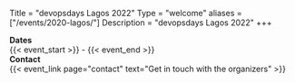 Title = "devopsdays Lagos 2022"
Type = "welcome"
aliases = ["/events/2020-lagos/"]
Description = "devopsdays Lagos 2022"
+++

<!-- <div style="text-align:center;">
{{< event_logo >}}
</div> -->

<div class = "row">
<div class = "col-md-2">
    <strong>Dates</strong>
</div>
<div class = "col-md-8">
    {{< event_start >}} - {{< event_end >}}
</div>
</div>

<!-- <div class = "row">
<div class = "col-md-2">
    <strong>Location</strong>
</div>
<div class = "col-md-8">
    {{< event_location >}}
</div>
</div> -->

<!-- <div class = "row">
<div class = "col-md-2">
    <strong>Register</strong>
</div>
<div class = "col-md-8">
    {{< event_link page="registration" text="Register to attend the conference!" >}}
</div>
</div> -->

<!-- <div class = "row">
<div class = "col-md-2">
    <strong>Propose</strong>
</div>
<div class = "col-md-8">
    {{< event_link page="propose" text="Propose a talk!" >}}
</div>
</div> -->

<!-- <div class = "row">
<div class = "col-md-2">
    <strong>Program</strong>
</div>
<div class = "col-md-8">
    View the {{< event_link page="program" text="program." >}}
</div>
</div> -->

<!-- <div class = "row">
<div class = "col-md-2">
    <strong>Speakers</strong>
</div>
<div class = "col-md-8">
    Check out the {{< event_link page="speakers" text="speakers!" >}}
</div>
</div> -->

<!-- <div class = "row">
<div class = "col-md-2">
    <strong>Sponsors</strong>
</div>
<div class = "col-md-8">
    {{< event_link page="sponsor" text="Sponsor the conference!" >}}
</div>
</div> -->

<div class = "row">
<div class = "col-md-2">
    <strong>Contact</strong>
</div>
<div class = "col-md-8">
    {{< event_link page="contact" text="Get in touch with the organizers" >}}
</div>
</div>

<!-- Uncomment if you added your city twitter name -->
<!--
{{< event_twitter >}}
-->